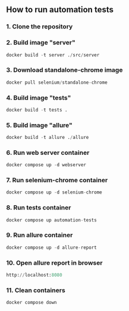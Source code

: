 ## How to run automation tests

### 1. Clone the repository

### 2. Build image "server"
```python
docker build -t server ./src/server
```

### 3. Download standalone-chrome image
```python
docker pull selenium/standalone-chrome
```

### 4. Build image "tests"
```python
docker build -t tests .
```

### 5. Build image "allure"
```python
docker build -t allure ./allure
```

### 6. Run web server container
```python
docker compose up -d webserver
```

### 7. Run selenium-chrome container
```python
docker compose up -d selenium-chrome
```

### 8. Run tests container
```python
docker compose up automation-tests
```

### 9. Run allure container
```python
docker compose up -d allure-report
```

### 10. Open allure report in browser
```python
http://localhost:8080
```

### 11. Clean containers
```python
docker compose down
```